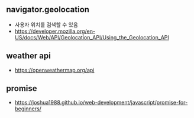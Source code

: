 ## navigator.geolocation
- 사용자 위치를 검색할 수 있음
- https://developer.mozilla.org/en-US/docs/Web/API/Geolocation_API/Using_the_Geolocation_API

## weather api
- https://openweathermap.org/api

## promise
- https://joshua1988.github.io/web-development/javascript/promise-for-beginners/